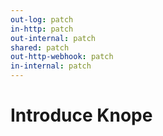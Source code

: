 ```yaml
---
out-log: patch
in-http: patch
out-internal: patch
shared: patch
out-http-webhook: patch
in-internal: patch
---
```


# Introduce Knope
